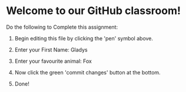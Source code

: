 # Welcome to our GitHub classroom!

Do the following to Complete this assignment:

1. Begin editing this file by clicking the 'pen' symbol above.

2. Enter your First Name:
Gladys
3. Enter your favourite animal:
Fox
4. Now click the green 'commit changes' button at the bottom.

5. Done!
